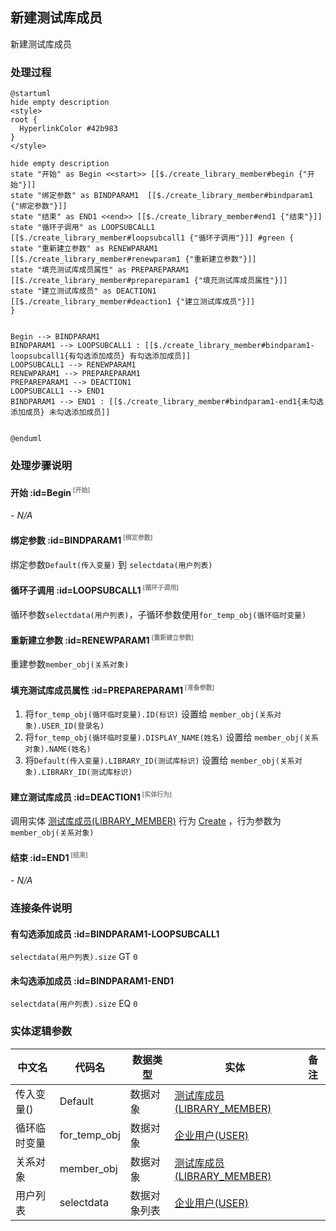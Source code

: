 ## 新建测试库成员 <!-- {docsify-ignore-all} -->

   新建测试库成员

### 处理过程

```plantuml
@startuml
hide empty description
<style>
root {
  HyperlinkColor #42b983
}
</style>

hide empty description
state "开始" as Begin <<start>> [[$./create_library_member#begin {"开始"}]]
state "绑定参数" as BINDPARAM1  [[$./create_library_member#bindparam1 {"绑定参数"}]]
state "结束" as END1 <<end>> [[$./create_library_member#end1 {"结束"}]]
state "循环子调用" as LOOPSUBCALL1  [[$./create_library_member#loopsubcall1 {"循环子调用"}]] #green {
state "重新建立参数" as RENEWPARAM1  [[$./create_library_member#renewparam1 {"重新建立参数"}]]
state "填充测试库成员属性" as PREPAREPARAM1  [[$./create_library_member#prepareparam1 {"填充测试库成员属性"}]]
state "建立测试库成员" as DEACTION1  [[$./create_library_member#deaction1 {"建立测试库成员"}]]
}


Begin --> BINDPARAM1
BINDPARAM1 --> LOOPSUBCALL1 : [[$./create_library_member#bindparam1-loopsubcall1{有勾选添加成员} 有勾选添加成员]]
LOOPSUBCALL1 --> RENEWPARAM1
RENEWPARAM1 --> PREPAREPARAM1
PREPAREPARAM1 --> DEACTION1
LOOPSUBCALL1 --> END1
BINDPARAM1 --> END1 : [[$./create_library_member#bindparam1-end1{未勾选添加成员} 未勾选添加成员]]


@enduml
```


### 处理步骤说明

#### 开始 :id=Begin<sup class="footnote-symbol"> <font color=gray size=1>[开始]</font></sup>



*- N/A*
#### 绑定参数 :id=BINDPARAM1<sup class="footnote-symbol"> <font color=gray size=1>[绑定参数]</font></sup>



绑定参数`Default(传入变量)` 到 `selectdata(用户列表)`
#### 循环子调用 :id=LOOPSUBCALL1<sup class="footnote-symbol"> <font color=gray size=1>[循环子调用]</font></sup>



循环参数`selectdata(用户列表)`，子循环参数使用`for_temp_obj(循环临时变量)`
#### 重新建立参数 :id=RENEWPARAM1<sup class="footnote-symbol"> <font color=gray size=1>[重新建立参数]</font></sup>



重建参数```member_obj(关系对象)```
#### 填充测试库成员属性 :id=PREPAREPARAM1<sup class="footnote-symbol"> <font color=gray size=1>[准备参数]</font></sup>



1. 将`for_temp_obj(循环临时变量).ID(标识)` 设置给  `member_obj(关系对象).USER_ID(登录名)`
2. 将`for_temp_obj(循环临时变量).DISPLAY_NAME(姓名)` 设置给  `member_obj(关系对象).NAME(姓名)`
3. 将`Default(传入变量).LIBRARY_ID(测试库标识)` 设置给  `member_obj(关系对象).LIBRARY_ID(测试库标识)`

#### 建立测试库成员 :id=DEACTION1<sup class="footnote-symbol"> <font color=gray size=1>[实体行为]</font></sup>



调用实体 [测试库成员(LIBRARY_MEMBER)](module/TestMgmt/library_member.md) 行为 [Create](module/TestMgmt/library_member#行为) ，行为参数为`member_obj(关系对象)`

#### 结束 :id=END1<sup class="footnote-symbol"> <font color=gray size=1>[结束]</font></sup>



*- N/A*


### 连接条件说明
#### 有勾选添加成员 :id=BINDPARAM1-LOOPSUBCALL1

`selectdata(用户列表).size` GT `0`
#### 未勾选添加成员 :id=BINDPARAM1-END1

`selectdata(用户列表).size` EQ `0`


### 实体逻辑参数

|    中文名   |    代码名    |  数据类型    |  实体   |备注 |
| --------| --------| -------- | -------- | --------   |
|传入变量(<i class="fa fa-check"/></i>)|Default|数据对象|[测试库成员(LIBRARY_MEMBER)](module/TestMgmt/library_member.md)||
|循环临时变量|for_temp_obj|数据对象|[企业用户(USER)](module/Base/user.md)||
|关系对象|member_obj|数据对象|[测试库成员(LIBRARY_MEMBER)](module/TestMgmt/library_member.md)||
|用户列表|selectdata|数据对象列表|[企业用户(USER)](module/Base/user.md)||
